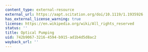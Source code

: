 ```yaml
---
content_type: external-resource
external_url: https://aapt.scitation.org/doi/10.1119/1.1935926
has_external_license_warning: true
license: https://en.wikipedia.org/wiki/All_rights_reserved
status: ''
title: Optical Pumping
uid: 742b9067-3216-4594-b915-ad1b4d5d8ac2
wayback_url: ''
---
```

